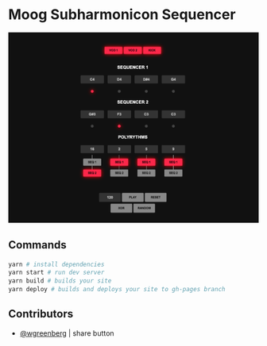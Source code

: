 # Moog Subharmonicon Sequencer

![Moog Subharmonicon by Malo Widerspach](./thumbnail.png)

## Commands

```sh
yarn # install dependencies
yarn start # run dev server
yarn build # builds your site
yarn deploy # builds and deploys your site to gh-pages branch
```

## Contributors

* [@wgreenberg](https://github.com/wgreenberg) | share button

